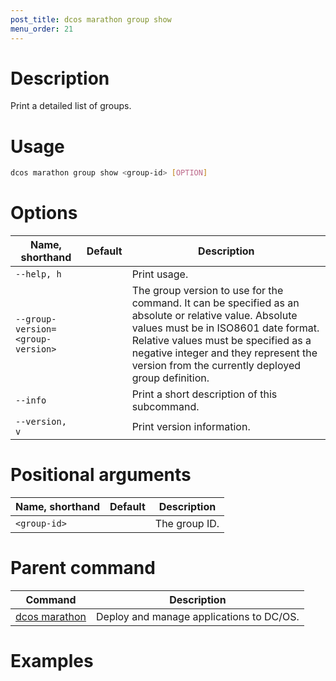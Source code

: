 ```yaml
---
post_title: dcos marathon group show
menu_order: 21
---
```


# Description
Print a detailed list of groups.

# Usage

```bash
dcos marathon group show <group-id> [OPTION]
```

# Options

| Name, shorthand | Default | Description |
|---------|-------------|-------------|
| `--help, h`   |             |  Print usage. |
| `--group-version=<group-version>`   |             |  The group version to use for the command. It can be specified as an absolute or relative value. Absolute values must be in ISO8601 date format. Relative values must be specified as a negative integer and they represent the version from the currently deployed group definition. |
| `--info`   |             |  Print a short description of this subcommand. |
| `--version, v`   |             | Print version information. |

# Positional arguments

| Name, shorthand | Default | Description |
|---------|-------------|-------------|
| `<group-id>`   |             |  The group ID. |

# Parent command

| Command | Description |
|---------|-------------|
| [dcos marathon](/docs/1.9/usage/cli/command-reference/dcos-marathon/) | Deploy and manage applications to DC/OS. |

# Examples